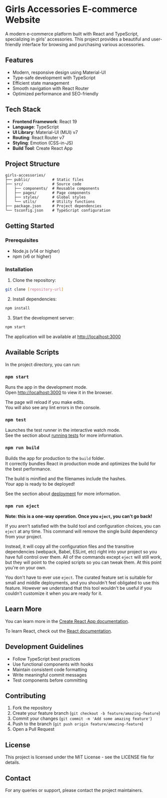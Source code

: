 # Girls Accessories E-commerce Website

A modern e-commerce platform built with React and TypeScript, specializing in girls' accessories. This project provides a beautiful and user-friendly interface for browsing and purchasing various accessories.

## Features

- Modern, responsive design using Material-UI
- Type-safe development with TypeScript
- Efficient state management
- Smooth navigation with React Router
- Optimized performance and SEO-friendly

## Tech Stack

- **Frontend Framework**: React 19
- **Language**: TypeScript
- **UI Library**: Material-UI (MUI) v7
- **Routing**: React Router v7
- **Styling**: Emotion (CSS-in-JS)
- **Build Tool**: Create React App

## Project Structure

```
girls-accessories/
├── public/          # Static files
├── src/             # Source code
│   ├── components/  # Reusable components
│   ├── pages/       # Page components
│   ├── styles/      # Global styles
│   └── utils/       # Utility functions
├── package.json     # Project dependencies
└── tsconfig.json    # TypeScript configuration
```

## Getting Started

### Prerequisites

- Node.js (v14 or higher)
- npm (v6 or higher)

### Installation

1. Clone the repository:
```bash
git clone [repository-url]
```

2. Install dependencies:
```bash
npm install
```

3. Start the development server:
```bash
npm start
```

The application will be available at [http://localhost:3000](http://localhost:3000)

## Available Scripts

In the project directory, you can run:

### `npm start`

Runs the app in the development mode.\
Open [http://localhost:3000](http://localhost:3000) to view it in the browser.

The page will reload if you make edits.\
You will also see any lint errors in the console.

### `npm test`

Launches the test runner in the interactive watch mode.\
See the section about [running tests](https://facebook.github.io/create-react-app/docs/running-tests) for more information.

### `npm run build`

Builds the app for production to the `build` folder.\
It correctly bundles React in production mode and optimizes the build for the best performance.

The build is minified and the filenames include the hashes.\
Your app is ready to be deployed!

See the section about [deployment](https://facebook.github.io/create-react-app/docs/deployment) for more information.

### `npm run eject`

**Note: this is a one-way operation. Once you `eject`, you can't go back!**

If you aren't satisfied with the build tool and configuration choices, you can `eject` at any time. This command will remove the single build dependency from your project.

Instead, it will copy all the configuration files and the transitive dependencies (webpack, Babel, ESLint, etc) right into your project so you have full control over them. All of the commands except `eject` will still work, but they will point to the copied scripts so you can tweak them. At this point you're on your own.

You don't have to ever use `eject`. The curated feature set is suitable for small and middle deployments, and you shouldn't feel obligated to use this feature. However we understand that this tool wouldn't be useful if you couldn't customize it when you are ready for it.

## Learn More

You can learn more in the [Create React App documentation](https://facebook.github.io/create-react-app/docs/getting-started).

To learn React, check out the [React documentation](https://reactjs.org/).

## Development Guidelines

- Follow TypeScript best practices
- Use functional components with hooks
- Maintain consistent code formatting
- Write meaningful commit messages
- Test components before committing

## Contributing

1. Fork the repository
2. Create your feature branch (`git checkout -b feature/amazing-feature`)
3. Commit your changes (`git commit -m 'Add some amazing feature'`)
4. Push to the branch (`git push origin feature/amazing-feature`)
5. Open a Pull Request

## License

This project is licensed under the MIT License - see the LICENSE file for details.

## Contact

For any queries or support, please contact the project maintainers.

